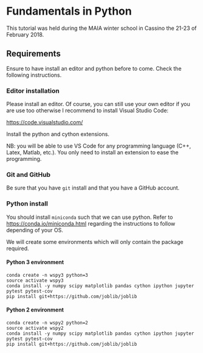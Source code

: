 # Fundamentals in Python

This tutorial was held during the MAIA winter school in Cassino the 21-23 of
February 2018.

## Requirements

Ensure to have install an editor and python before to come. Check the following
instructions.

### Editor installation

Please install an editor. Of course, you can still use your own editor if you
are use too otherwise I recommend to install Visual Studio Code:

https://code.visualstudio.com/

Install the python and cython extensions.

NB: you will be able to use VS Code for any programming language (C++, Latex,
Matlab, etc.). You only need to install an extension to ease the programming.

### Git and GitHub

Be sure that you have `git` install and that you have a GitHub account.

### Python install

You should install `miniconda` such that we can use python. Refer to
https://conda.io/miniconda.html regarding the instructions to follow depending
of your OS.

We will create some environments which will only contain the package required.

#### Python 3 environment

```
conda create -n wspy3 python=3
source activate wspy3
conda install -y numpy scipy matplotlib pandas cython ipython jupyter pytest pytest-cov
pip install git+https://github.com/joblib/joblib
```

#### Python 2 environment

```
conda create -n wspy2 python=2
source activate wspy2
conda install -y numpy scipy matplotlib pandas cython ipython jupyter pytest pytest-cov
pip install git+https://github.com/joblib/joblib
```

